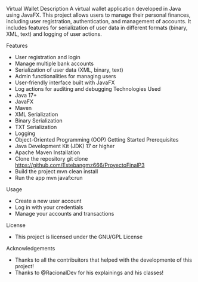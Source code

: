Virtual Wallet
Description
A virtual wallet application developed in Java using JavaFX. This project allows users to manage their personal finances, including user registration, authentication, and management of accounts. It includes features for serialization of user data in different formats (binary, XML, text) and logging of user actions.

Features
* User registration and login
* Manage multiple bank accounts
* Serialization of user data (XML, binary, text)
* Admin functionalities for managing users
* User-friendly interface built with JavaFX
* Log actions for auditing and debugging
Technologies Used
* Java 17+
* JavaFX
* Maven
* XML Serialization
* Binary Serialization
* TXT Serialization
* Logging
* Object-Oriented Programming (OOP)
Getting Started
Prerequisites
* Java Development Kit (JDK) 17 or higher
* Apache Maven
Installation
* Clone the repository
git clone https://github.com/Estebangmz666/ProyectoFinalP3
* Build the project
mvn clean install
* Run the app
mvn javafx:run

Usage
* Create a new user account
* Log in with your credentials
* Manage your accounts and transactions

License
* This project is licensed under the GNU/GPL License

Acknowledgements
* Thanks to all the contribuitors that helped with the developmente of this project!
* Thanks to @RacionalDev for his explainings and his classes!
